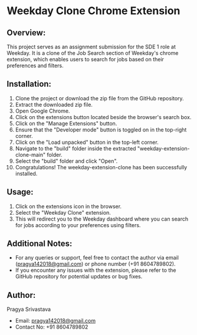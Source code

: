 # Weekday Clone Chrome Extension

## Overview:
This project serves as an assignment submission for the SDE 1 role at Weekday. It is a clone of the Job Search section of Weekday's chrome extension, which enables users to search for jobs based on their preferences and filters.

## Installation:
1. Clone the project or download the zip file from the GitHub repository.
2. Extract the downloaded zip file.
3. Open Google Chrome.
4. Click on the extensions button located beside the browser's search box.
5. Click on the "Manage Extensions" button.
6. Ensure that the "Developer mode" button is toggled on in the top-right corner.
7. Click on the "Load unpacked" button in the top-left corner.
8. Navigate to the "build" folder inside the extracted "weekday-extension-clone-main" folder.
9. Select the "build" folder and click "Open".
10. Congratulations! The weekday-extension-clone has been successfully installed.

## Usage:
1. Click on the extensions icon in the browser.
2. Select the "Weekday Clone" extension.
3. This will redirect you to the Weekday dashboard where you can search for jobs according to your preferences using filters.

## Additional Notes:
- For any queries or support, feel free to contact the author via email (pragya142018@gmail.com) or phone number (+91 8604789802).
- If you encounter any issues with the extension, please refer to the GitHub repository for potential updates or bug fixes.

## Author:
Pragya Srivastava
- Email: pragya142018@gmail.com
- Contact No: +91 8604789802
